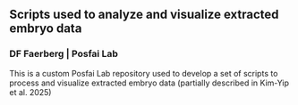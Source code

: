 ## Scripts used to analyze and visualize extracted embryo data
### DF Faerberg | Posfai Lab

This is a custom Posfai Lab repository used to develop a set of scripts to process and visualize extracted embryo data (partially described in Kim-Yip et al. 2025)
